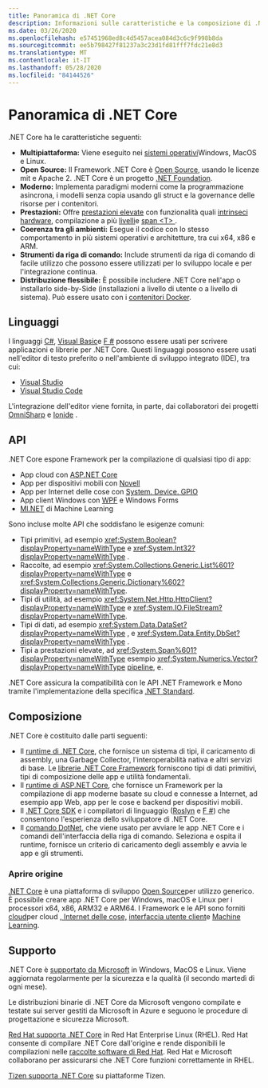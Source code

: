 ```yaml
---
title: Panoramica di .NET Core
description: Informazioni sulle caratteristiche e la composizione di .NET Core e sul confronto con altre implementazioni di .NET.
ms.date: 03/26/2020
ms.openlocfilehash: e57451968ed8c4d5457acea084d3c6c9f998b8da
ms.sourcegitcommit: ee5b798427f81237a3c23d1fd81fff7fdc21e8d3
ms.translationtype: MT
ms.contentlocale: it-IT
ms.lasthandoff: 05/28/2020
ms.locfileid: "84144526"
---
```

# <a name="net-core-overview"></a>Panoramica di .NET Core

.NET Core ha le caratteristiche seguenti:

- **Multipiattaforma:** Viene eseguito nei [sistemi operativi](https://github.com/dotnet/core/blob/master/os-lifecycle-policy.md)Windows, MacOS e Linux.
- **Open Source:** Il Framework .NET Core è [Open Source](https://github.com/dotnet/core), usando le licenze mit e Apache 2. .NET Core è un progetto [.NET Foundation](https://dotnetfoundation.org/).
- **Moderno:** Implementa paradigmi moderni come la programmazione asincrona, i modelli senza copia usando gli struct e la governance delle risorse per i contenitori.
- **Prestazioni:**  Offre [prestazioni elevate](https://devblogs.microsoft.com/dotnet/performance-improvements-in-net-core-3-0/) con funzionalità quali [intrinseci hardware](https://devblogs.microsoft.com/dotnet/hardware-intrinsics-in-net-core/), compilazione a più [livelli](https://github.com/dotnet/coreclr/blob/master/Documentation/design-docs/tiered-compilation.md)e [span \<T> ](../standard/memory-and-spans/index.md).
- **Coerenza tra gli ambienti:** Esegue il codice con lo stesso comportamento in più sistemi operativi e architetture, tra cui x64, x86 e ARM.
- **Strumenti da riga di comando:**  Include strumenti da riga di comando di facile utilizzo che possono essere utilizzati per lo sviluppo locale e per l'integrazione continua.
- **Distribuzione flessibile:** È possibile includere .NET Core nell'app o installarlo side-by-Side (installazioni a livello di utente o a livello di sistema). Può essere usato con i [contenitori Docker](docker/introduction.md).

## <a name="languages"></a>Linguaggi

I linguaggi [C#](../csharp/index.yml), [Visual Basic](../visual-basic/index.yml)e [F #](../fsharp/index.yml) possono essere usati per scrivere applicazioni e librerie per .NET Core. Questi linguaggi possono essere usati nell'editor di testo preferito o nell'ambiente di sviluppo integrato (IDE), tra cui:

- [Visual Studio](https://visualstudio.microsoft.com/vs/?utm_medium=microsoft&utm_source=docs.microsoft.com&utm_campaign=inline+link)
- [Visual Studio Code](https://code.visualstudio.com/download)

L'integrazione dell'editor viene fornita, in parte, dai collaboratori dei progetti [OmniSharp](https://www.omnisharp.net/) e [Ionide](https://ionide.io) .

## <a name="apis"></a>API

.NET Core espone Framework per la compilazione di qualsiasi tipo di app:

* App cloud con [ASP.NET Core](/aspnet/core/)
* App per dispositivi mobili con [Novell](/xamarin)
* App per Internet delle cose con [System. Device. GPIO](https://docs.microsoft.com/archive/msdn-magazine/2019/august/net-core-cross-platform-iot-programming-with-net-core-3-0)
* App client Windows con [WPF](../desktop-wpf/overview/index.md) e Windows Forms
* [Ml.NET](../machine-learning/index.yml) di Machine Learning

Sono incluse molte API che soddisfano le esigenze comuni:

- Tipi primitivi, ad esempio <xref:System.Boolean?displayProperty=nameWithType> e <xref:System.Int32?displayProperty=nameWithType> .
- Raccolte, ad esempio <xref:System.Collections.Generic.List%601?displayProperty=nameWithType> e <xref:System.Collections.Generic.Dictionary%602?displayProperty=nameWithType>.
- Tipi di utilità, ad esempio <xref:System.Net.Http.HttpClient?displayProperty=nameWithType> e <xref:System.IO.FileStream?displayProperty=nameWithType>.
- Tipi di dati, ad esempio <xref:System.Data.DataSet?displayProperty=nameWithType> , e <xref:System.Data.Entity.DbSet?displayProperty=nameWithType> .
- Tipi a prestazioni elevate, ad <xref:System.Span%601?displayProperty=nameWithType> esempio <xref:System.Numerics.Vector?displayProperty=nameWithType> [pipeline](../standard/io/pipelines.md), e.

.NET Core assicura la compatibilità con le API .NET Framework e Mono tramite l'implementazione della specifica [.NET Standard](../standard/net-standard.md).

## <a name="composition"></a>Composizione

.NET Core è costituito dalle parti seguenti:

- Il [runtime di .NET Core](https://github.com/dotnet/runtime/tree/master/src/coreclr), che fornisce un sistema di tipi, il caricamento di assembly, una Garbage Collector, l'interoperabilità nativa e altri servizi di base. Le [librerie .NET Core Framework](https://github.com/dotnet/runtime/tree/master/src/libraries) forniscono tipi di dati primitivi, tipi di composizione delle app e utilità fondamentali.
- Il [runtime di ASP.NET Core](https://github.com/dotnet/aspnetcore), che fornisce un Framework per la compilazione di app moderne basate su cloud e connesse a Internet, ad esempio app Web, app per le cose e backend per dispositivi mobili.
- Il [.NET Core SDK](https://github.com/dotnet/sdk) e i compilatori di linguaggio ([Roslyn](https://github.com/dotnet/roslyn) e [F #](https://github.com/microsoft/visualfsharp)) che consentono l'esperienza dello sviluppatore di .NET Core.
- Il [comando DotNet](./tools/dotnet.md), che viene usato per avviare le app .NET Core e i comandi dell'interfaccia della riga di comando. Seleziona e ospita il runtime, fornisce un criterio di caricamento degli assembly e avvia le app e gli strumenti.

### <a name="open-source"></a>Aprire origine

[.NET Core](about.md) è una piattaforma di sviluppo [Open Source](https://github.com/dotnet/runtime/blob/master/LICENSE.TXT)per utilizzo generico. È possibile creare app .NET Core per Windows, macOS e Linux per i processori x64, x86, ARM32 e ARM64. I Framework e le API sono forniti [cloud](/aspnet/core/)per cloud [, Internet delle cose,](https://docs.microsoft.com/archive/msdn-magazine/2019/august/net-core-cross-platform-iot-programming-with-net-core-3-0) [interfaccia utente client](../desktop-wpf/overview/index.md)e [Machine Learning](../machine-learning/index.yml).

## <a name="support"></a>Supporto

.NET Core è [supportato da Microsoft](https://dotnet.microsoft.com/platform/support/policy) in Windows, MacOS e Linux. Viene aggiornata regolarmente per la sicurezza e la qualità (il secondo martedì di ogni mese).

Le distribuzioni binarie di .NET Core da Microsoft vengono compilate e testate sui server gestiti da Microsoft in Azure e seguono le procedure di progettazione e sicurezza Microsoft.

[Red Hat supporta .NET Core](https://developers.redhat.com/topics/dotnet/) in Red Hat Enterprise Linux (RHEL). Red Hat consente di compilare .NET Core dall'origine e rende disponibili le compilazioni nelle [raccolte software di Red Hat](https://developers.redhat.com/products/softwarecollections/overview/). Red Hat e Microsoft collaborano per assicurarsi che .NET Core funzioni correttamente in RHEL.

[Tizen supporta .NET Core](https://developer.tizen.org/development/training/.net-application) su piattaforme Tizen.
